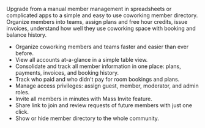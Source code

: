 Upgrade from a manual member management in spreadsheets or complicated apps to a simple and easy to use coworking member directory. Organize members into teams, assign plans and free hour credits, issue invoices, understand how well they use coworking space with booking and balance history.

- Organize coworking members and teams faster and easier than ever before.
- View all accounts at-a-glance in a simple table view.
- Consolidate and track all member information in one place: plans, payments, invoices, and booking history.
- Track who paid and who didn’t pay for room bookings and plans.
- Manage access privileges: assign guest, member, moderator, and admin roles.
- Invite all members in minutes with Mass Invite feature.
- Share link to join and review requests of future members with just one click.
- Show or hide member directory to the whole community.
